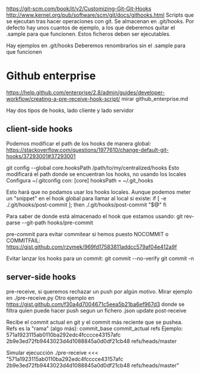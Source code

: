 https://git-scm.com/book/it/v2/Customizing-Git-Git-Hooks
http://www.kernel.org/pub/software/scm/git/docs/githooks.html
Scripts que se ejecutan tras hacer operaciones con git.
Se almacenan en .git/hooks.
Por defecto hay unos cuantos de ejemplo, a los que deberemos quitar el .sample para que funcionen.
Estos ficheros deben ser ejecutables.

Hay ejemplos en .git/hooks
Deberemos renombrarlos sin el .sample para que funcionen


# Github enterprise
https://help.github.com/enterprise/2.8/admin/guides/developer-workflow/creating-a-pre-receive-hook-script/
mirar github_enterprise.md


Hay dos tipos de hooks, lado cliente y lado servidor

## client-side hooks
Podemos modificar el path de los hooks de manera global: https://stackoverflow.com/questions/1977610/change-default-git-hooks/37293001#37293001

git config --global core.hooksPath /path/to/my/centralized/hooks
  Esto modificará el path donde se encuentran los hooks, no usando los locales
  Configura ~/.gitconfig con:
    [core]
          hooksPath = ~/.git_hooks

Esto hará que no podamos usar los hooks locales.
Aunque podemos meter un "snippet" en el hook global para llamar al local si existe:
if [ -e ./.git/hooks/post-commit ]; then
    ./.git/hooks/post-commit "$@"
fi

Para saber de donde está almacenado el hook que estamos usando:
git rev-parse --git-path hooks/pre-commit

pre-commit para evitar commitear si hemos puesto NOCOMMIT o COMMITFAIL: https://gist.github.com/rzymek/969fd17583811addcc579af04e412a9f


Evitar lanzar los hooks para un commit:
git commit --no-verify
git commit -n



## server-side hooks
pre-receive, si queremos rechazar un push por algún motivo. Mirar ejemplo en ./pre-receive.py
Otro ejemplo en https://gist.github.com/f30a4d7004671c5eea5b21ba6ef967d3 donde se filtra quien puede hacer push segun un fichero .json
update
post-receive

Recibe el commit actual en git y el commit más reciente que se pushea. Refs es la "rama" (algo más):
commit_base commit_actual refs
Ejemplo:
571a1923115ab0110ba292edc4fcccce43157afc 2b9e3ed72fb9443023d4d1088845a0d0df21cb48 refs/heads/master

Simular ejecucción
./pre-receive <<< "571a1923115ab0110ba292edc4fcccce43157afc 2b9e3ed72fb9443023d4d1088845a0d0df21cb48 refs/heads/master"
